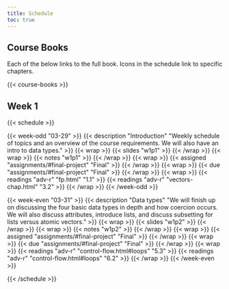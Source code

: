 ```yaml
---
title: Schedule
toc: true
---
```




## Course Books
Each of the below links to the full book. Icons in the schedule link to specific chapters.

{{< course-books >}}


 ## Week 1 
 {{< schedule >}}

{{< week-odd "03-29" >}}
  {{< description "Introduction" "Weekly schedule of topics and an overview of the course requirements. We will also have an intro to data types." >}}
  {{< wrap >}}
{{< slides "w1p1" >}}
{{< /wrap >}}
  {{< wrap >}}
{{< notes "w1p1" >}}
{{< /wrap >}}
  {{< wrap >}}
{{< assigned "assignments/#final-project" "Final" >}}
{{< /wrap >}}
  {{< wrap >}}
{{< due "assignments/#final-project" "Final" >}}
{{< /wrap >}}
  {{< wrap >}}
{{< readings "adv-r" "fp.html" "1.1" >}}
{{< readings "adv-r" "vectors-chap.html" "3.2" >}}
{{< /wrap >}}
{{< /week-odd >}}

{{< week-even "03-31" >}}
  {{< description "Data types" "We will finish up on discussing the four basic data types in depth and how coercion occurs. We will also discuss attributes, introduce lists, and discuss subsetting for lists versus atomic vectors." >}}
  {{< wrap >}}
{{< slides "w1p2" >}}
{{< /wrap >}}
  {{< wrap >}}
{{< notes "w1p2" >}}
{{< /wrap >}}
  {{< wrap >}}
{{< assigned "assignments/#final-project" "Final" >}}
{{< /wrap >}}
  {{< wrap >}}
{{< due "assignments/#final-project" "Final" >}}
{{< /wrap >}}
  {{< wrap >}}
{{< readings "adv-r" "control-flow.html#loops" "5.3" >}}
{{< readings "adv-r" "control-flow.html#loops" "6.2" >}}
{{< /wrap >}}
{{< /week-even >}}

{{< /schedule >}}

